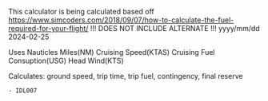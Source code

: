 This calculator is being calculated based off https://www.simcoders.com/2018/09/07/how-to-calculate-the-fuel-required-for-your-flight/
!!! DOES NOT INCLUDE ALTERNATE !!!
yyyy/mm/dd
2024-02-25


Uses Nauticles Miles(NM)
     Cruising Speed(KTAS)
     Cruising Fuel Consuption(USG)
     Head Wind(KTS)

Calculates: ground speed, trip time, trip fuel, contingency, final reserve

    - IDL007
